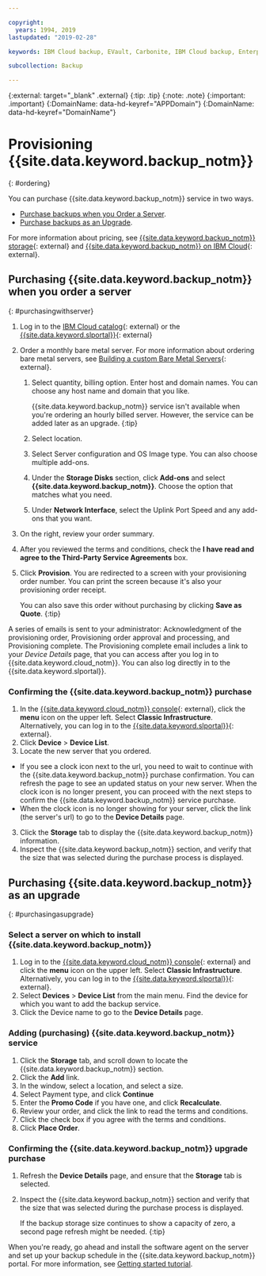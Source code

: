 ```yaml
---

copyright:
  years: 1994, 2019
lastupdated: "2019-02-28"

keywords: IBM Cloud backup, EVault, Carbonite, IBM Cloud backup, Enterprise backup

subcollection: Backup

---
```

{:external: target="_blank" .external}
{:tip: .tip}
{:note: .note}
{:important: .important}
{:DomainName: data-hd-keyref="APPDomain"}
{:DomainName: data-hd-keyref="DomainName"}

# Provisioning {{site.data.keyword.backup_notm}}
{: #ordering}

You can purchase {{site.data.keyword.backup_notm}} service in two ways.

- [Purchase backups when you Order a Server](#purchasingwithserver).
- [Purchase backups as an Upgrade](#purchasingasupgrade).

For more information about pricing, see [{{site.data.keyword.backup_notm}} storage](https://www.ibm.com/cloud/backup-and-restore){: external} and [{{site.data.keyword.backup_notm}} on IBM Cloud](https://www.ibm.com/cloud/backup/pricing){: external}.

## Purchasing {{site.data.keyword.backup_notm}} when you order a server
{: #purchasingwithserver}

1. Log in to the [IBM Cloud catalog](https://{DomainName}/catalog){: external} or the [{{site.data.keyword.slportal}}](https://control.softlayer.com/){: external}
2. Order a monthly bare metal server. For more information about ordering bare metal servers, see [Building a custom Bare Metal Servers](https://{DomainName}/docs/bare-metal/baremetal-provision.html){: external}.
   1. Select quantity, billing option. Enter host and domain names. You can choose any host name and domain that you like.

      {{site.data.keyword.backup_notm}} service isn't available when you're ordering an hourly billed server. However, the service can be added later as an upgrade.
      {:tip}
   2. Select location.
   3. Select Server configuration and OS Image type. You can also choose multiple add-ons.
   4. Under the **Storage Disks** section, click **Add-ons** and select **{{site.data.keyword.backup_notm}}**. Choose the option that matches what you need.
   5. Under **Network Interface**, select the Uplink Port Speed and any add-ons that you want.
3. On the right, review your order summary.
4. After you reviewed the terms and conditions, check the **I have read and agree to the Third-Party Service Agreements** box.
5. Click **Provision**. You are redirected to a screen with your provisioning order number. You can print the screen because it's also your provisioning order receipt.

   You can also save this order without purchasing by clicking **Save as Quote**.
   {:tip}

A series of emails is sent to your administrator: Acknowledgment of the provisioning order, Provisioning order approval and processing, and Provisioning complete. The Provisioning complete email includes a link to your *Device Details* page, that you can access after you log in to {{site.data.keyword.cloud_notm}}. You can also log directly in to the {{site.data.keyword.slportal}}.

### Confirming the {{site.data.keyword.backup_notm}} purchase
1. In the [{{site.data.keyword.cloud_notm}} console](https://{DomainName}/){: external}, click the **menu** icon on the upper left. Select **Classic Infrastructure**.</br>
   Alternatively, you can log in to the [{{site.data.keyword.slportal}}](https://control.softlayer.com/){: external}.
2. Click **Device** > **Device List**.
2. Locate the new server that you ordered.
  - If you see a clock icon next to the url, you need to wait to continue with the {{site.data.keyword.backup_notm}} purchase confirmation. You can refresh the page to see an updated status on your new server. When the clock icon is no longer present, you can proceed with the next steps to confirm the {{site.data.keyword.backup_notm}} service purchase.
  - When the clock icon is no longer showing for your server, click the link (the server's url) to go to the **Device Details** page.
3. Click the **Storage** tab to display the {{site.data.keyword.backup_notm}} information.
4. Inspect the {{site.data.keyword.backup_notm}} section, and verify that the size that was selected during the purchase process is displayed.

## Purchasing {{site.data.keyword.backup_notm}} as an upgrade
{: #purchasingasupgrade}

### Select a server on which to install {{site.data.keyword.backup_notm}}

1. Log in to the [{{site.data.keyword.cloud_notm}} console](https://{DomainName}){: external} and click the **menu** icon on the upper left. Select **Classic Infrastructure**.</br>
   Alternatively, you can log in to the [{{site.data.keyword.slportal}}](https://control.softlayer.com/){: external}.
2. Select **Devices** > **Device List** from the main menu. Find the device for which you want to add the backup service.
3. Click the Device name to go to the **Device Details** page.

### Adding (purchasing) {{site.data.keyword.backup_notm}} service
1. Click the **Storage** tab, and scroll down to locate the {{site.data.keyword.backup_notm}} section.
2. Click the **Add** link.
3. In the window, select a location, and select a size.
4. Select Payment type, and click **Continue**
5. Enter the **Promo Code** if you have one, and click **Recalculate**.
6. Review your order, and click the link to read the terms and conditions.
7. Click the check box if you agree with the terms and conditions.
7. Click **Place Order**.

### Confirming the {{site.data.keyword.backup_notm}} upgrade purchase
1. Refresh the **Device Details** page, and ensure that the **Storage** tab is selected.
2. Inspect the {{site.data.keyword.backup_notm}} section and verify that the size that was selected during the purchase process is displayed.

   If the backup storage size continues to show a capacity of zero, a second page refresh might be needed.
   {:tip}

When you're ready, go ahead and install the software agent on the server and set up your backup schedule in the {{site.data.keyword.backup_notm}} portal. For more information, see [Getting started tutorial](/docs/infrastructure/Backup?topic=Backup-getting-started#getting-started).
